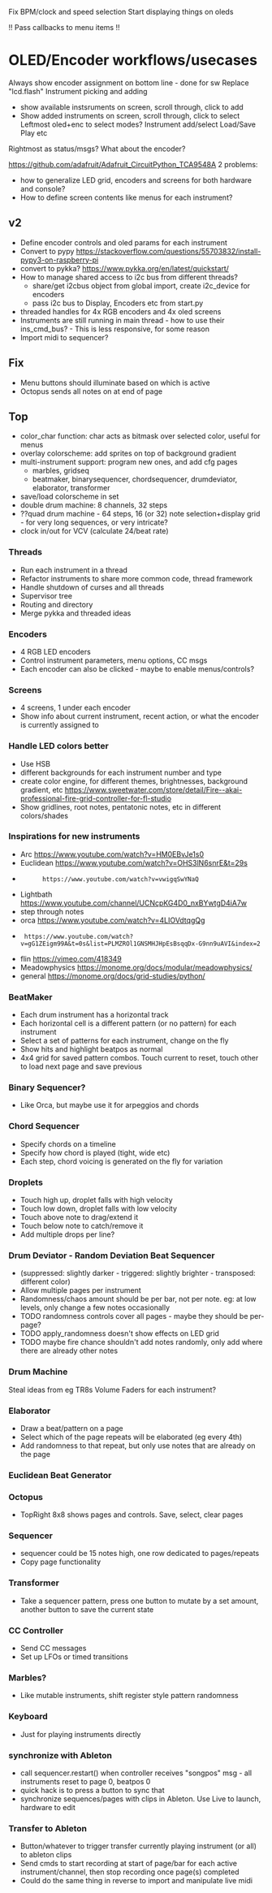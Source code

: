 Fix BPM/clock and speed selection
Start displaying things on oleds

!! Pass callbacks to menu items !!

# OLED/Encoder workflows/usecases
Always show encoder assignment on bottom line - done for sw
Replace "lcd.flash"
Instrument picking and adding
  - show available instsruments on screen, scroll through, click to add
  - Show added instruments on screen, scroll through, click to select
Leftmost oled+enc to select modes?
  Instrument add/select
  Load/Save
  Play
  etc

Rightmost as status/msgs? What about the encoder?



https://github.com/adafruit/Adafruit_CircuitPython_TCA9548A
2 problems:
- how to generalize LED grid, encoders and screens for both hardware and console?
- How to define screen contents like menus for each instrument?

## v2
- Define encoder controls and oled params for each instrument
- Convert to pypy https://stackoverflow.com/questions/55703832/install-pypy3-on-raspberry-pi
- convert to  pykka?   https://www.pykka.org/en/latest/quickstart/
- How to manage shared access to i2c bus from different threads?
    - share/get i2cbus object from global import, create i2c_device for encoders
    - pass i2c bus to Display, Encoders etc from start.py
- threaded handles for 4x RGB encoders and 4x oled screens
- Instruments are still running in main thread - how to use their ins_cmd_bus? - This is less responsive, for some reason
- Import midi to sequencer?

## Fix
- Menu buttons should illuminate based on which is active
- Octopus sends all notes on at end of page

## Top
- color_char function: char acts as bitmask over selected color, useful for menus
- overlay colorscheme: add sprites on top of background gradient
- multi-instrument support: program new ones, and add cfg pages
  - marbles, gridseq
  - beatmaker, binarysequencer, chordsequencer, drumdeviator, elaborator, transformer
- save/load colorscheme in set
- double drum machine: 8 channels, 32 steps
- ??quad drum machine - 64 steps, 16 (or 32) note selection+display grid - for very long sequences, or very intricate?
- clock in/out for VCV (calculate 24/beat rate)

### Threads
- Run each instrument in a thread
- Refactor instruments to share more common code, thread framework
- Handle shutdown of curses and all threads
- Supervisor tree
- Routing and directory
- Merge pykka and threaded ideas

### Encoders
- 4 RGB LED encoders
- Control instrument parameters, menu options, CC msgs
- Each encoder can also be clicked - maybe to enable menus/controls?

### Screens
- 4 screens, 1 under each encoder
- Show info about current instrument, recent action, or what the encoder is currently assigned to

### Handle LED colors better
- Use HSB
- different backgrounds for each instrument number and type
- create color engine, for different themes, brightnesses, background gradient, etc https://www.sweetwater.com/store/detail/Fire--akai-professional-fire-grid-controller-for-fl-studio
- Show gridlines, root notes, pentatonic notes, etc in different colors/shades

### Inspirations for new instruments
- Arc https://www.youtube.com/watch?v=HM0EBvJe1s0
- Euclidean https://www.youtube.com/watch?v=OHS3lN6snrE&t=29s
-           https://www.youtube.com/watch?v=vwigqSwYNaQ
- Lightbath https://www.youtube.com/channel/UCNcpKG4D0_nxBYwtgD4iA7w
- step through notes
- orca https://www.youtube.com/watch?v=4LIOVdtqgQg
-      https://www.youtube.com/watch?v=gG1ZEigm99A&t=0s&list=PLMZROl1GNSMHJHpEsBsqqDx-G9nn9uAVI&index=2
- flin https://vimeo.com/418349
- Meadowphysics https://monome.org/docs/modular/meadowphysics/
- general https://monome.org/docs/grid-studies/python/

### BeatMaker
- Each drum instrument has a horizontal track
- Each horizontal cell is a different pattern (or no pattern) for each instrument
- Select a set of patterns for each instrument, change on the fly
- Show hits and highlight beatpos as normal
- 4x4 grid for saved pattern combos. Touch current to reset, touch other to load next page and save previous

### Binary Sequencer?
- Like Orca, but maybe use it for arpeggios and chords

### Chord Sequencer
- Specify chords on a timeline
- Specify how chord is played (tight, wide etc)
- Each step, chord voicing is generated on the fly for variation

### Droplets
- Touch high up, droplet falls with high velocity
- Touch low down, droplet falls with low velocity
- Touch above note to drag/extend it
- Touch below note to catch/remove it
- Add multiple drops per line?

### Drum Deviator - Random Deviation Beat Sequencer
- (suppressed: slightly darker - triggered: slightly brighter - transposed: different color)
- Allow multiple pages per instrument
- Randomness/chaos amount should be per bar, not per note. eg: at low levels, only change a few notes occasionally
- TODO randomness controls cover all pages - maybe they should be per-page?
- TODO apply_randomness doesn't show effects on LED grid
- TODO maybe fire chance shouldn't add notes randomly, only add where there are already other notes

### Drum Machine
Steal ideas from eg TR8s
Volume Faders for each instrument?

### Elaborator
- Draw a beat/pattern on a page
- Select which of the page repeats will be elaborated (eg every 4th)
- Add randomness to that repeat, but only use notes that are already on the page

### Euclidean Beat Generator

### Octopus
- TopRight 8x8 shows pages and controls. Save, select, clear pages

### Sequencer
- sequencer could be 15 notes high, one row dedicated to pages/repeats
- Copy page functionality

### Transformer
- Take a sequencer pattern, press one button to mutate by a set amount, another button to save the current state

### CC Controller
- Send CC messages
- Set up LFOs or timed transitions

### Marbles?
- Like mutable instruments, shift register style pattern randomness

### Keyboard
- Just for playing instruments directly


### synchronize with Ableton
- call sequencer.restart() when controller receives "songpos" msg - all instruments reset to page 0, beatpos 0
- quick hack is to press a button to sync that
- synchronize sequences/pages with clips in Ableton. Use Live to launch, hardware to edit

### Transfer to Ableton
- Button/whatever to trigger transfer currently playing instrument (or all) to ableton clips
- Send cmds to start recording at start of page/bar for each active instrument/channel, then stop recording once page(s) completed
- Could do the same thing in reverse to import and manipulate live midi
